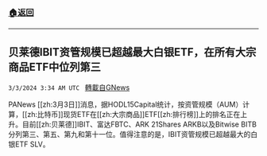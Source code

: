 ###  [:house:返回](README.md)
---


## 贝莱德IBIT资管规模已超越最大白银ETF，在所有大宗商品ETF中位列第三
`3/3/2024 3:34 AM UTC ` [轉載自GNews](https://gnews.org/articles/2360088)

PANews [[zh:3月3日]]消息，据HODL15Capital统计，按资管规模（AUM）计算，[[zh:比特币]]现货ETF在[[zh:大宗商品]]ETF[[zh:排行榜]]上的排名正在上升。目前[[zh:贝莱德]]IBIT、富达FBTC、ARK 21Shares ARKB以及Bitwise BITB分列第三、第五、第九和第十一位。值得注意的是，IBIT资管规模已超越最大的白银ETF SLV。

